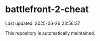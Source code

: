 # battlefront-2-cheat

Last updated: 2025-06-26 23:56:37

This repository is automatically maintained.
